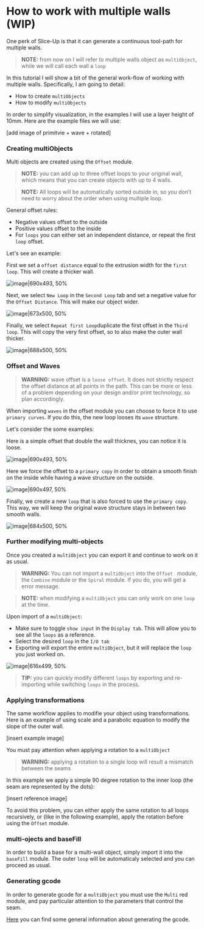 
# How to work with multiple walls (WIP)

One perk of Slice-Up is that it can generate a continuous tool-path for multiple walls.

> **NOTE:** from now on I will refer to multiple walls object as `multiObject`, while we will call each wall  a `loop`

In this tutorial I will show a bit of the general work-flow of working with multiple walls. Specifically, I am going to detail:

- How to create `multiObjects`
- How to modify `multiObjects`

In order to simplify visualization, in the examples I will use a layer height of 10mm.
Here are the example files we will use:

[add image of primitvie + wave + rotated]


### Creating multiObjects
Multi objects are created using the `Offset` module.

> **NOTE:** you can add up to three offset loops to your original wall, which means that you can create objects with up to 4 walls.

>**NOTE:** All loops will be automatically sorted outside in, so you don’t need to worry about the order when using multiple loop.

General offset rules: 
- Negative values offset to the outside
- Positive values offset to the inside
- For `loops` you can either set an independent distance, or repeat the first `loop` offset. 

Let's see an example:

First we set a `offset distance` equal to the extrusion width for the `first loop`. This will create a thicker wall.

![image|690x493, 50%](upload://nchMvCLrkTjG2itcVzVDzOMjJfn.jpeg)

Next, we select `New Loop` in the `Second Loop` tab and set a negative value for the `Offset Distance`. This will make our object wider.

![image|673x500, 50%](upload://iAHth1NP0jxFHOM4vdc8VDdK1f9.jpeg)

Finally, we select `Repeat first Loop`duplicate the first offset in the `Third loop`. This will copy the very first offset, so to also make the outer wall thicker.

![image|688x500, 50%](upload://xTo409AlgC3noGqoc5UaxGmharO.jpeg)

### Offset and Waves

>**WARNING:** wave offset is a `loose offset`. It does not strictly respect the offset distance at all points in the path. This can be more or less of a problem depending on your design and/or print technology, so plan accordingly.

When importing `waves` in the offset module you can choose to force it to use `primary curves`. If you do this, the new loop looses its `wave` structure.

Let's consider the some examples:

Here is a simple offset that double the wall thicknes, you can notice it is loose.

![image|690x493, 50%](upload://9jykuJROaFpVvUDBqEHoEHgOZks.jpeg)

Here we force the offset to a `primary copy` in order to obtain a smooth finish on the inside while having a wave structure on the outside.

![image|690x497, 50%](upload://toz8kYU0bkWVnjO3X7YeBwOmm2j.jpeg)

Finally, we create a new `loop` that is also forced to use the `primary copy`.
This way, we will keep the original wave structure stays in between two smooth  walls.

![image|684x500, 50%](upload://5QHT8gta7DsoJolcQ3NRWysSIGF.jpeg)


### Further modifying multi-objects
Once you created a `multiObject` you can export it and continue to work on it as usual.

>**WARNING:**  You can not import a `multiObject` into the `Offset ` module, the `Combine` module or the `Spiral` module. If you do, you will get a error message. 

>**NOTE:** when modifying a `multiObject` you can only work on one `loop` at the time.

Upon import of a `multiObject`:
- Make sure to toggle `show input` in the `Display tab`. This will allow you to see all the `loops` as a reference.
- Select the desired `loop` in the `I/O tab`
- Exporting will export the entire `multiObject`, but it will replace the `loop` you just worked on.

![image|616x499, 50%](upload://vYUiNQfblEzvNEz4AfQDwyVkWbC.jpeg)


>**TIP:** you can quickly modify different `loops` by exporting and  re-importing while switching `loops` in the process.

### Applying transformations
The same workflow applies to modifie your object using transformations. Here is an example of using scale and a parabolic equation to modify the slope of the outer wall.

[insert example image]

You must pay attention when applying a rotation to a `multiObject`

>**WARNING:** applying a rotation to a single loop will result a mismatch between the seams

In this example we apply a simple 90 degree rotation to the inner loop (the seam are represented by the dots):

[insert reference image]

To avoid this problem, you can either apply the same rotation to all loops recursively, or (like in the following example), apply the rotation before using the `Offset` module.

### multi-ojects and baseFill

In order to build a base for a multi-wall object, simply import it into the `baseFill` module. The outer `loop` will be automaticaly selected and you can proceed as usual.

### Generating gcode

In order to generate gcode for a `multiObject` you must use the `Multi` red module, and pay particular attention to the parameters that control the seam.

[Here](https://discourse.sliceup-3d.com/t/generating-gcode/20) you can find some general information about generating the gcode.
